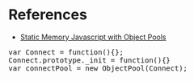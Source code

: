 <h1>References</h1>
<ul>
  <li>
    <a href="http://www.html5rocks.com/en/tutorials/speed/static-mem-pools/" target="_blank">Static Memory Javascript with Object Pools</a>
  </li>
</ul>
<div class="highlight highlight-javascript">
<pre>
var Connect = function(){};
Connect.prototype._init = function(){}
var connectPool = new ObjectPool(Connect);
</pre>
</div>
